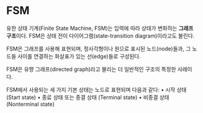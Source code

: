 # FSM
유한 상태 기계(Finite State Machine, FSM)는 입력에 따라 상태가 변화하는 **그래프 구조**이다. FSM은 상태 전이 다이어그램(state-transition diagram)이라고도 불린다.

FSM은 그래프를 사용해 표현되며, 정사각형이나 원으로 표시된 노드(node)들과, 그 노드들 사이를 연결하는 화살표가 있는 선(edge)들로 구성된다.

FSM은 유향 그래프(directed graph)라고 불리는 더 일반적인 구조의 특정한 사례이다.

FSM에서 사용되는 세 가지 기본 상태는 노드로 표현되며 다음과 같다:
• 시작 상태 (Start state)
• 종료 상태 또는 종결 상태 (Terminal state)
• 비종결 상태 (Nonterminal state)